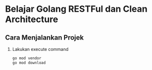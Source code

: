 # Belajar Golang RESTFul dan Clean Architecture

## Cara Menjalankan Projek
1. Lakukan execute command
    ```bash
   go mod vendor
   go mod download
   ```